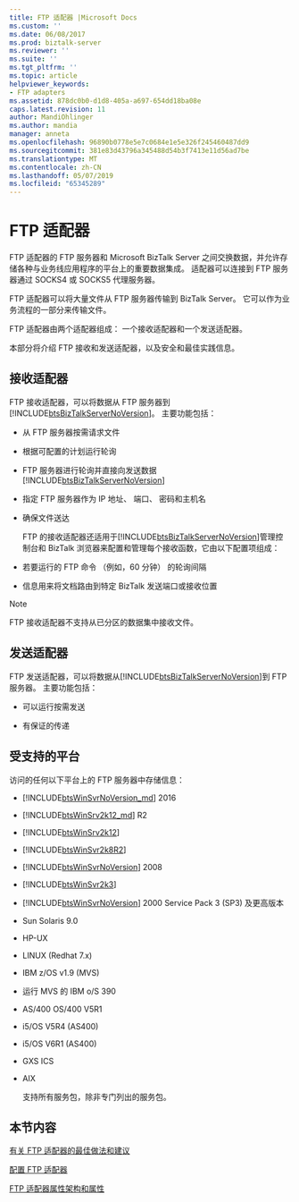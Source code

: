 ```yaml
---
title: FTP 适配器 |Microsoft Docs
ms.custom: ''
ms.date: 06/08/2017
ms.prod: biztalk-server
ms.reviewer: ''
ms.suite: ''
ms.tgt_pltfrm: ''
ms.topic: article
helpviewer_keywords:
- FTP adapters
ms.assetid: 878dc0b0-d1d8-405a-a697-654dd18ba08e
caps.latest.revision: 11
author: MandiOhlinger
ms.author: mandia
manager: anneta
ms.openlocfilehash: 96890b0778e5e7c0684e1e5e326f245460487dd9
ms.sourcegitcommit: 381e83d43796a345488d54b3f7413e11d56ad7be
ms.translationtype: MT
ms.contentlocale: zh-CN
ms.lasthandoff: 05/07/2019
ms.locfileid: "65345289"
---
```

# <a name="ftp-adapter"></a>FTP 适配器
FTP 适配器的 FTP 服务器和 Microsoft BizTalk Server 之间交换数据，并允许存储各种与业务线应用程序的平台上的重要数据集成。 适配器可以连接到 FTP 服务器通过 SOCKS4 或 SOCKS5 代理服务器。  
  
 FTP 适配器可以将大量文件从 FTP 服务器传输到 BizTalk Server。 它可以作为业务流程的一部分来传输文件。  
  
 FTP 适配器由两个适配器组成： 一个接收适配器和一个发送适配器。  

本部分将介绍 FTP 接收和发送适配器，以及安全和最佳实践信息。  
  
 ## <a name="receive-adapter"></a>接收适配器  
  
 FTP 接收适配器，可以将数据从 FTP 服务器到[!INCLUDE[btsBizTalkServerNoVersion](../includes/btsbiztalkservernoversion-md.md)]。 主要功能包括：  
  
- 从 FTP 服务器按需请求文件  
  
- 根据可配置的计划运行轮询  
  
- FTP 服务器进行轮询并直接向发送数据 [!INCLUDE[btsBizTalkServerNoVersion](../includes/btsbiztalkservernoversion-md.md)]  
  
- 指定 FTP 服务器作为 IP 地址、 端口、 密码和主机名  
  
- 确保文件送达  
  
   FTP 的接收适配器还适用于[!INCLUDE[btsBizTalkServerNoVersion](../includes/btsbiztalkservernoversion-md.md)]管理控制台和 BizTalk 浏览器来配置和管理每个接收函数，它由以下配置项组成：  
  
- 若要运行的 FTP 命令 （例如，60 分钟） 的轮询间隔  
  
- 信息用来将文档路由到特定 BizTalk 发送端口或接收位置  
  
> [!NOTE]
>  FTP 接收适配器不支持从已分区的数据集中接收文件。  
  
## <a name="send-adapter"></a>发送适配器  
  
 FTP 发送适配器，可以将数据从[!INCLUDE[btsBizTalkServerNoVersion](../includes/btsbiztalkservernoversion-md.md)]到 FTP 服务器。 主要功能包括：  
  
-   可以运行按需发送  
  
-   有保证的传递  
  
## <a name="supported-platforms"></a>受支持的平台  
访问的任何以下平台上的 FTP 服务器中存储信息：  

- [!INCLUDE[btsWinSvrNoVersion_md](../includes/btswinsvrnoversion-md.md)] 2016

- [!INCLUDE[btsWinSrv2k12_md](../includes/btswinsrv2k12-md.md)] R2
  
- [!INCLUDE[btsWinSrv2k12](../includes/btswinsrv2k12-md.md)]  
  
- [!INCLUDE[btsWinSvr2k8R2](../includes/btswinsvr2k8r2-md.md)]  
  
- [!INCLUDE[btsWinSvrNoVersion](../includes/btswinsvrnoversion-md.md)] 2008  
  
- [!INCLUDE[btsWinSvr2k3](../includes/btswinsvr2k3-md.md)]  
  
- [!INCLUDE[btsWinSvrNoVersion](../includes/btswinsvrnoversion-md.md)] 2000 Service Pack 3 (SP3) 及更高版本  
  
- Sun Solaris 9.0  
  
- HP-UX  
  
- LINUX (Redhat 7.x)  
  
- IBM z/OS v1.9 (MVS)  
  
- 运行 MVS 的 IBM o/S 390  
  
- AS/400 OS/400 V5R1  
  
- i5/OS V5R4 (AS400)  
  
- i5/OS V6R1 (AS400)  
  
- GXS ICS  
  
- AIX  
  
  支持所有服务包，除非专门列出的服务包。  
  
## <a name="in-this-section"></a>本节内容  
  
[有关 FTP 适配器的最佳做法和建议](../core/best-practices-and-recommendations-for-the-ftp-adapter.md)  

[配置 FTP 适配器](../core/configuring-the-ftp-adapter.md)  

[FTP 适配器属性架构和属性](../core/ftp-adapter-property-schema-and-properties.md)